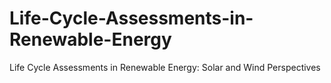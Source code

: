 # Life-Cycle-Assessments-in-Renewable-Energy
Life Cycle Assessments in Renewable Energy: Solar and Wind Perspectives
